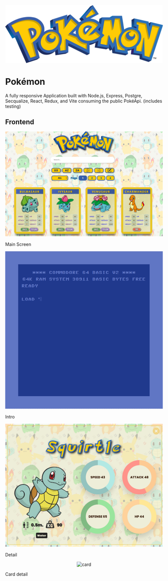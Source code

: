 <img src="./client/src/assets/img/logo.png" alt="pókemon">

# Pokémon

A fully responsive Application built with Node.js, Express, Postgre, Secqualize, React, Redux, and Vite  consuming the public PokéApi. (includes testing)

## Frontend

<img src="./README/main.png" alt="screenshot">

Main Screen

<img src="./README/intro.gif" alt="intro">

Intro

<img src="./README/detail.png" alt="detail">

Detail

<p align="center"><img src="./README/card.gif" alt="card"></p>

Card detail
